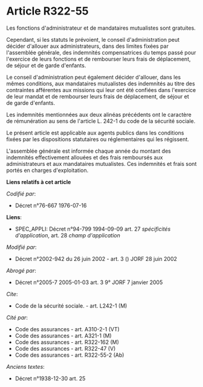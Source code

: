 # Article R322-55

Les fonctions d'administrateur et de mandataires mutualistes sont gratuites.

Cependant, si les statuts le prévoient, le conseil d'administration peut décider d'allouer aux administrateurs, dans des
limites fixées par l'assemblée générale, des indemnités compensatrices du temps passé pour l'exercice de leurs fonctions et
de rembourser leurs frais de déplacement, de séjour et de garde d'enfants.

Le conseil d'administration peut également décider d'allouer, dans les mêmes conditions, aux mandataires mutualistes des
indemnités au titre des contraintes afférentes aux missions qui leur ont été confiées dans l'exercice de leur mandat et de
rembourser leurs frais de déplacement, de séjour et de garde d'enfants.

Les indemnités mentionnées aux deux alinéas précédents ont le caractère de rémunération au sens de l'article L. 242-1 du code
de la sécurité sociale.

Le présent article est applicable aux agents publics dans les conditions fixées par les dispositions statutaires ou
réglementaires qui les régissent.

L'assemblée générale est informée chaque année du montant des indemnités effectivement allouées et des frais remboursés aux
administrateurs et aux mandataires mutualistes. Ces indemnités et frais sont portés en charges d'exploitation.

**Liens relatifs à cet article**

_Codifié par_:

  - Décret n°76-667 1976-07-16

**Liens**:

  - SPEC_APPLI: Décret n°94-799 1994-09-09 art. 27 *spécificités d'application*, art. 28 *champ d'application*

_Modifié par_:

  - Décret n°2002-942 du 26 juin 2002 - art. 3 () JORF 28 juin 2002

_Abrogé par_:

  - Décret n°2005-7 2005-01-03 art. 3 9° JORF 7 janvier 2005

_Cite_:

  - Code de la sécurité sociale. - art. L242-1 (M)

_Cité par_:

  - Code des assurances - art. A310-2-1 (VT)
  - Code des assurances - art. A321-1 (M)
  - Code des assurances - art. R322-162 (M)
  - Code des assurances - art. R322-47 (V)
  - Code des assurances - art. R322-55-2 (Ab)

_Anciens textes_:

  - Décret n°1938-12-30 art. 25
